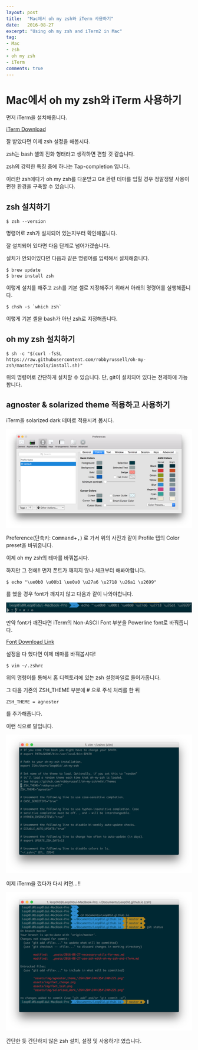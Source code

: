 ```yaml
---
layout: post
title:  "Mac에서 oh my zsh와 iTerm 사용하기"
date:   2016-08-27
excerpt: "Using oh my zsh and iTerm2 in Mac"
tag:
- Mac
- zsh
- oh my zsh
- iTerm
comments: true
---
```


# Mac에서 oh my zsh와 iTerm 사용하기

먼저 iTerm을 설치해줍니다.

[iTerm Download](https://www.iterm2.com/)

잘 받았다면 이제 zsh 설정을 해봅시다.

zsh는 bash 셸의 진화 형태라고 생각하면 편할 것 같습니다.

zsh의 강력한 특징 중에 하나는 Tap-completion 입니다.

이러한 zsh에다가 oh my zsh를 다운받고 Git 관련 테마를 입힐 경우 정말정말 사용이 편한 환경을 구축할 수 있습니다.


## zsh 설치하기

```shell
$ zsh --version
```
명령어로 zsh가 설치되어 있는지부터 확인해봅니다.

잘 설치되어 있다면 다음 단계로 넘어가겠습니다.

설치가 안되어있다면 다음과 같은 명령어를 입력해서 설치해줍니다.

```shell
$ brew update
$ brew install zsh
```
이렇게 설치를 해주고 zsh를 기본 셸로 지정해주기 위해서 아래의 명령어를 실행해줍니다.

```shell
$ chsh -s `which zsh`
```
이렇게 기본 셸을 bash가 아닌 zsh로 지정해줍니다.


## oh my zsh 설치하기

```shell
$ sh -c "$(curl -fsSL https://raw.githubusercontent.com/robbyrussell/oh-my-zsh/master/tools/install.sh)"
```
위의 명령어로 간단하게 설치할 수 있습니다. 단, git이 설치되어 있다는 전제하에 가능합니다.


## agnoster & solarized theme 적용하고 사용하기

iTerm을 solarized dark 테마로 적용시켜 봅시다.

![solarized dark theme](/assets/img/solarized_dark_설정.png)

Preference(단축키: <kbd>Command</kbd>+<kbd>,</kbd>) 로 가서 위의 사진과 같이 Profile 탭의 Color preset을 바꿔줍니다.

이제 oh my zsh의 테마를 바꿔봅시다.

하지만 그 전에!! 먼저 폰트가 깨지지 않나 체크부터 해봐야합니다.

```shell
$ echo "\ue0b0 \u00b1 \ue0a0 \u27a6 \u2718 \u26a1 \u2699"
```
를 했을 경우 font가 깨지지 않고 다음과 같이 나와야합니다.

![font test](/assets/img/font_test.png)

만약 font가 깨진다면 iTerm의 Non-ASCII Font 부분을 Powerline font로 바꿔줍니다.

[Font Download Link](https://github.com/powerline/fonts)

설정을 다 했다면 이제 테마를 바꿔봅시다!

```shell
$ vim ~/.zshrc
```
위의 명령어를 통해서 홈 디렉토리에 있는 zsh 설정파일로 들어가줍니다.

그 다음 기존의 ZSH_THEME 부분에 # 으로 주석 처리를 한 뒤

```shell
ZSH_THEME = agnoster
```
를 추가해줍니다.

이런 식으로 말입니다.

![agnoster theme](/assets/img/agnoster_theme_설정.png)

이제 iTerm을 껐다가 다시 켜면...!!

![최종](/assets/img/final.png)

간단한 듯 간단하지 않은 zsh 설치, 설정 및 사용하기! 였습니다.
